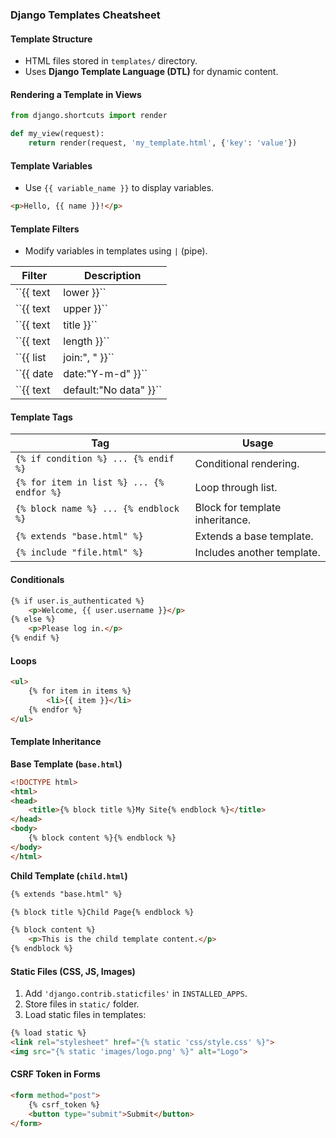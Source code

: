 ### **Django Templates Cheatsheet**  

#### **Template Structure**  
- HTML files stored in `templates/` directory.  
- Uses **Django Template Language (DTL)** for dynamic content.  

#### **Rendering a Template in Views**  
```python
from django.shortcuts import render

def my_view(request):
    return render(request, 'my_template.html', {'key': 'value'})
```

#### **Template Variables**  
- Use `{{ variable_name }}` to display variables.  
```html
<p>Hello, {{ name }}!</p>
```

#### **Template Filters**  
- Modify variables in templates using `|` (pipe).  

| Filter | Description |
|--------|------------|
| ``{{ text|lower }}`` | Converts to lowercase. |
| ``{{ text|upper }}`` | Converts to uppercase. |
| ``{{ text|title }}`` | Capitalizes each word. |
| ``{{ text|length }}`` | Gets string length. |
| ``{{ list|join:", " }}`` | Joins list with a separator. |
| ``{{ date|date:"Y-m-d" }}`` | Formats date. |
| ``{{ text|default:"No data" }}`` | Sets default value if empty. |

#### **Template Tags**  
| Tag | Usage |
|-----|-------|
| `{% if condition %} ... {% endif %}` | Conditional rendering. |
| `{% for item in list %} ... {% endfor %}` | Loop through list. |
| `{% block name %} ... {% endblock %}` | Block for template inheritance. |
| `{% extends "base.html" %}` | Extends a base template. |
| `{% include "file.html" %}` | Includes another template. |

#### **Conditionals**  
```html
{% if user.is_authenticated %}
    <p>Welcome, {{ user.username }}</p>
{% else %}
    <p>Please log in.</p>
{% endif %}
```

#### **Loops**  
```html
<ul>
    {% for item in items %}
        <li>{{ item }}</li>
    {% endfor %}
</ul>
```

#### **Template Inheritance**  
**Base Template (`base.html`)**  
```html
<!DOCTYPE html>
<html>
<head>
    <title>{% block title %}My Site{% endblock %}</title>
</head>
<body>
    {% block content %}{% endblock %}
</body>
</html>
```

**Child Template (`child.html`)**  
```html
{% extends "base.html" %}

{% block title %}Child Page{% endblock %}

{% block content %}
    <p>This is the child template content.</p>
{% endblock %}
```

#### **Static Files (CSS, JS, Images)**  
1. Add `'django.contrib.staticfiles'` in `INSTALLED_APPS`.  
2. Store files in `static/` folder.  
3. Load static files in templates:  
```html
{% load static %}
<link rel="stylesheet" href="{% static 'css/style.css' %}">
<img src="{% static 'images/logo.png' %}" alt="Logo">
```

#### **CSRF Token in Forms**  
```html
<form method="post">
    {% csrf_token %}
    <button type="submit">Submit</button>
</form>
```
